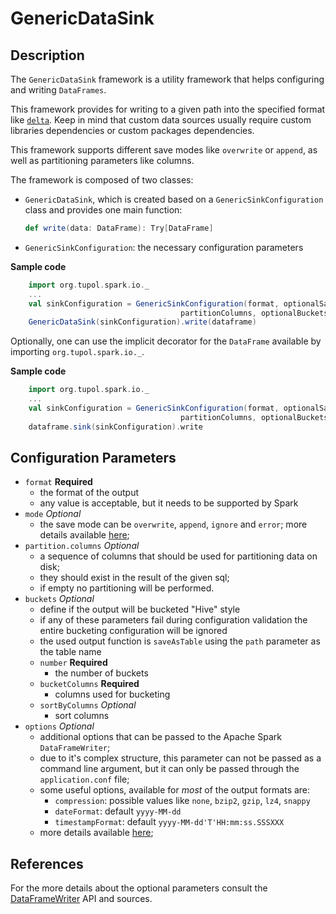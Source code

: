 # GenericDataSink


## Description

The `GenericDataSink` framework is a utility framework that helps configuring and writing 
`DataFrames`.

This framework provides for writing to a given path into the specified format like 
[`delta`](https://github.com/delta-io/delta). 
Keep in mind that custom data sources usually require custom libraries dependencies or 
custom packages dependencies.

This framework supports different save modes like `overwrite` or `append`, as well as 
partitioning parameters like columns.

The framework is composed of two classes:
- `GenericDataSink`, which is created based on a `GenericSinkConfiguration` class and provides one main function:
    ```scala
    def write(data: DataFrame): Try[DataFrame]
    ```
- `GenericSinkConfiguration`: the necessary configuration parameters

**Sample code**
```scala
    import org.tupol.spark.io._
    ...
    val sinkConfiguration = GenericSinkConfiguration(format, optionalSaveMode, 
                                      partitionColumns, optionalBuckets, options)
    GenericDataSink(sinkConfiguration).write(dataframe)
```

Optionally, one can use the implicit decorator for the `DataFrame` available by importing `org.tupol.spark.io._`.

**Sample code**
```scala
    import org.tupol.spark.io._
    ...
    val sinkConfiguration = GenericSinkConfiguration(format, optionalSaveMode, 
                                      partitionColumns, optionalBuckets, options)
    dataframe.sink(sinkConfiguration).write
```


## Configuration Parameters

- `format` **Required**
  - the format of the output
  - any value is acceptable, but it needs to be supported by Spark
- `mode` *Optional*
  - the save mode can be `overwrite`, `append`, `ignore` and `error`; more details available
  [here](https://spark.apache.org/docs/2.3.1/api/scala/#org.apache.spark.sql.DataFrameWriter);
- `partition.columns` *Optional*
  - a sequence of columns that should be used for partitioning data on disk;
  - they should exist in the result of the given sql;
  - if empty no partitioning will be performed.
- `buckets` *Optional*
  - define if the output will be bucketed "Hive" style
  - if any of these parameters fail during configuration validation the entire bucketing 
    configuration will be ignored
  - the used output function is `saveAsTable` using the `path` parameter as the table name
  - `number` **Required** 
    - the number of buckets
  - `bucketColumns` **Required** 
    - columns used for bucketing
  - `sortByColumns` *Optional*
    - sort columns
- `options` *Optional*
  - additional options that can be passed to the Apache Spark `DataFrameWriter`;
  - due to it's complex structure, this parameter can not be passed as a command line argument, 
    but it can only be passed through the `application.conf` file;
  - some useful options, available for *most* of the output formats are:
    - `compression`:  possible values like `none`, `bzip2`, `gzip`, `lz4`, `snappy`
    - `dateFormat`: default `yyyy-MM-dd`
    - `timestampFormat`: default `yyyy-MM-dd'T'HH:mm:ss.SSSXXX`
  - more details available [here](https://spark.apache.org/docs/2.3.1/api/scala/#org.apache.spark.sql.DataFrameWriter);


## References

For the more details about the optional parameters consult the
[DataFrameWriter](https://spark.apache.org/docs/2.3.2/api/scala/index.html?org/apache/spark/sql/package-tree.html#org.apache.spark.sql.DataFrameWriter)
API and sources.
